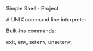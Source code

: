 Simple Shell - Project

A UNIX command line interpreter.

Built-ins commands:

exit, env, setenv, unsetenv, 
